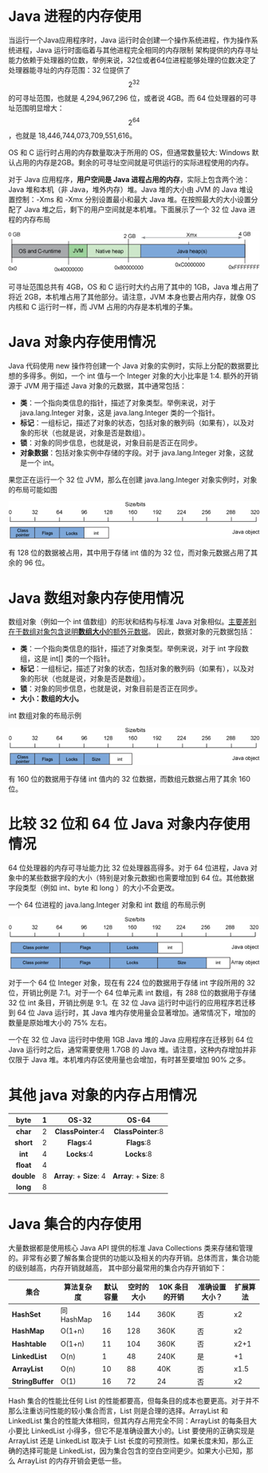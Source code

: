 # Java 进程的内存使用

当运行一个Java应用程序时，Java 运行时会创建一个操作系统进程，作为操作系统进程，Java 运行时面临着与其他进程完全相同的内存限制
架构提供的内存寻址能力依赖于处理器的位数，举例来说，32位或者64位进程能够处理的位数决定了处理器能寻址的内存范围：32 位提供了 $$2^{32}$$ 的可寻址范围，也就是 4,294,967,296 位，或者说 4GB。而 64 位处理器的可寻址范围明显增大：$$2^{64}$$，也就是 18,446,744,073,709,551,616。

OS 和 C 运行时占用的内存数量取决于所用的 OS，但通常数量较大: Windows 默认占用的内存是2GB。剩余的可寻址空间就是可供运行的实际进程使用的内存。

对于 Java 应用程序，**用户空间是 Java 进程占用的内存**，实际上包含两个池：Java 堆和本机（非 Java，堆外内存）堆。Java 堆的大小由  JVM 的 Java 堆设置控制：-Xms 和 -Xmx 分别设置最小和最大 Java 堆。在按照最大的大小设置分配了 Java 堆之后，剩下的用户空间就是本机堆。下面展示了一个 32 位 Java 进程的内存布局

![JavaProcessMemory.png](ref/JavaProcessMemory.png)

可寻址范围总共有 4GB，OS 和 C 运行时大约占用了其中的 1GB，Java 堆占用了将近 2GB，本机堆占用了其他部分。请注意，JVM 本身也要占用内存，就像 OS 内核和 C 运行时一样，而 JVM 占用的内存是本机堆的子集。



# Java 对象内存使用情况

Java 代码使用 new 操作符创建一个 Java 对象的实例时，实际上分配的数据要比想的多得多。例如，一个 int 值与一个 Integer 对象的大小比率是 1:4. 额外的开销源于 JVM 用于描述 Java 对象的元数据，其中通常包括：

* **类**：一个指向类信息的指针，描述了对象类型。举例来说，对于 java.lang.Integer 对象，这是 java.lang.Integer 类的一个指针。
* **标记**：一组标记，描述了对象的状态，包括对象的散列码（如果有），以及对象的形状（也就是说，对象是否是数组）。
* **锁**：对象的同步信息，也就是说，对象目前是否正在同步。
* **对象数据**：包括对象实例中存储的字段。对于 java.lang.Integer 对象，这就是一个 int。

果您正在运行一个 32 位 JVM，那么在创建 java.lang.Integer 对象实例时，对象的布局可能如图

![JavaIntegerMemory.png](ref/JavaIntegerMemory.png)

有 128 位的数据被占用，其中用于存储 int 值的为 32 位，而对象元数据占用了其余的 96 位。

# Java 数组对象内存使用情况

数组对象（例如一个 int 值数组）的形状和结构与标准 Java 对象相似。<u>主要差别在于数组对象包含说明**数组大小**的额外元数据</u>。
因此，数据对象的元数据包括：

* **类**：一个指向类信息的指针，描述了对象类型。举例来说，对于 int 字段数组，这是 int[] 类的一个指针。
* **标记**：一组标记，描述了对象的状态，包括对象的散列码（如果有），以及对象的形状（也就是说，对象是否是数组）。
* **锁**：对象的同步信息，也就是说，对象目前是否正在同步。
* **大小：数组的大小。**

int 数组对象的布局示例

![JavaArrayMemory.png](ref/JavaArrayMemory.png)

有 160 位的数据用于存储 int 值内的 32 位数据，而数组元数据占用了其余 160 位。

# 比较 32 位和 64 位 Java 对象内存使用情况

64 位处理器的内存可寻址能力比 32 位处理器高得多。对于 64 位进程，Java 对象中的某些数据字段的大小（特别是对象元数据)也需要增加到 64 位。其他数据字段类型（例如 int、byte 和 long ）的大小不会更改。

一个 64 位进程的 java.lang.Integer 对象和 int 数组 的布局示例

![64_int&Integer_memory.png](ref/64_int_Integer_memory.png)

对于一个 64 位 Integer 对象，现在有 224 位的数据用于存储 int 字段所用的 32 位，开销比例是 7:1。对于一个 64 位单元素 int 数组，有 288 位的数据用于存储 32 位 int 条目，开销比例是 9:1。在 32 位 Java 运行时中运行的应用程序若迁移到 64 位 Java 运行时，其 Java 堆内存使用量会显著增加。通常情况下，增加的数量是原始堆大小的 75% 左右。

一个在 32 位 Java 运行时中使用 1GB Java 堆的 Java 应用程序在迁移到 64 位 Java 运行时之后，通常需要使用 1.7GB 的 Java 堆。请注意，这种内存增加并非仅限于 Java 堆。本机堆内存区使用量也会增加，有时甚至要增加 90% 之多。
# 其他 java 对象的内存占用情况

|  **byte**  |  1   |          OS-32           |          OS-64           |
| :--------: | :--: | :----------------------: | :----------------------: |
|  **char**  |  2   |    **ClassPointer**:4    |    **ClassPointer**:8    |
| **short**  |  2   |       **Flags**:4        |       **Flags**:8        |
|  **int**   |  4   |       **Locks**:4        |       **Locks**:8        |
| **float**  |  4   |                          |                          |
| **double** |  8   | **Array**: + **Size**: 4 | **Array**: + **Size**: 8 |
|  **long**  |  8   |                          |                          |

# Java 集合的内存使用

大量数据都是使用核心 Java API 提供的标准 Java Collections 类来存储和管理的。非常有必要了解各集合提供的功能以及相关的内存开销。总体而言，集合功能的级别越高，内存开销就越高，
其中部分最常用的集合内存开销如下：

| **集合**         | **算法复杂度** | **默认容量** | **空时的大小** | **10K 条目的开销** | **准确设置大小？** | **扩展算法** |
| ---------------- | -------------- | ------------ | -------------- | ------------------ | ------------------ | ------------ |
| **HashSet**      | 同HashMap      | 16           | 144            | 360K               | 否                 | x2           |
| **HashMap**      | O(1+n)         | 16           | 128            | 360K               | 否                 | x2           |
| **Hashtable**    | O(1+n)         | 11           | 104            | 360K               | 否                 | x2+1         |
| **LinkedList**   | O(n)           | 1            | 48             | 240K               | 是                 | +1           |
| **ArrayList**    | O(n)           | 10           | 88             | 40K                | 否                 | x1.5         |
| **StringBuffer** | O(1)           | 16           | 72             | 24                 | 否                 | x2           |

Hash 集合的性能比任何 List 的性能都要高，但每条目的成本也要更高。对于并不那么注重访问性能的较小集合而言，List 则是合理的选择。ArrayList 和 LinkedList 集合的性能大体相同，但其内存占用完全不同：ArrayList 的每条目大小要比 LinkedList 小得多，但它不是准确设置大小的。List 要使用的正确实现是 ArrayList 还是 LinkedList 取决于 List 长度的可预测性。如果长度未知，那么正确的选择可能是 LinkedList，因为集合包含的空白空间更少。如果大小已知，那么 ArrayList 的内存开销会更低一些。